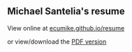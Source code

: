 ## Michael Santelia's resume

View online at [ecumike.github.io/resume](https://ecumike.github.io/resume) 

or view/download the [PDF version](https://ecumike.github.io/resume/Michael%20Santelia%20-%20Resume.pdf)
